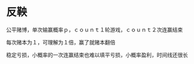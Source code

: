 # 反鞅

公平赌博，单次输赢概率ｐ，ｃｏｕｎｔ１轮游戏，ｃｏｕｎｔ２次连赢结束

每次赌本为１，可理解为１倍，赢了就赌本翻倍

稳定亏损，小概率的一次连赢结束也难以填平亏损，小概率盈利，时间线还很长

